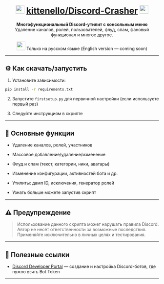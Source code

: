 <div align="center">

# <img src="https://cdn-icons-png.flaticon.com/128/5968/5968756.png" height=28 /> <a href="https://github.com/kittenello/">kittenello</a><a href="https://github.com/kittenello/Discord-Crasher">/Discord-Crasher</a> <img src="https://cdn-icons-png.flaticon.com/128/2111/2111370.png" height=28 />

**Многофункциональный Discord-утилит с консольным меню**  
Удаление каналов, ролей, пользователей, флуд, спам, фановый функционал и многое другое.

<img src="https://cdn-icons-png.flaticon.com/128/330/330437.png" height="28"/> Только на русском языке (English version — coming soon)

</div>

---

## ⚙️ Как скачать/запустить

1. Установите зависимости:

```bash
pip install -r requirements.txt
```

2. Запустите `firstsetup.py` для первичной настройки (если используете первый раз)

3. Следуйте инструкциям в скрипте

---

## 🧩 Основные функции

- Удаление каналов, ролей, участников
- Массовое добавление/удаление/изменение
- Флуд и спам (текст, категории, ники, аватары)
- Изменение конфигурации, активностей бота и др.
- Утилиты: дамп ID, исключения, генератор ролей

- Узнать больше можете запустив скрипт
---

## ⚠️ Предупреждение

> Использование данного скрипта может нарушать правила Discord.  
> Автор не несёт ответственности за возможные последствия.  
> Применяйте исключительно в личных целях и тестирования.

---

## 🔗 Полезные ссылки

- [Discord Developer Portal](https://discord.com/developers/applications) — создание и настройка Discord-ботов, где нужно взять Bot Token
---
